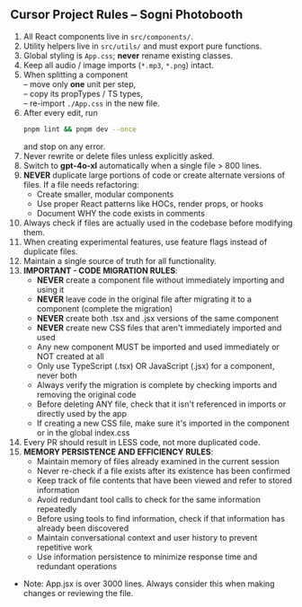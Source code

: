 ## Cursor Project Rules – Sogni Photobooth

1. All React components live in `src/components/`.
2. Utility helpers live in `src/utils/` and must export pure functions.
3. Global styling is `App.css`; **never** rename existing classes.
4. Keep all audio / image imports (`*.mp3`, `*.png`) intact.
5. When splitting a component  
   – move only **one** unit per step,  
   – copy its propTypes / TS types,  
   – re-import `./App.css` in the new file.  
6. After every edit, run  
   ```bash
   pnpm lint && pnpm dev --once
   ```  
   and stop on any error.
7. Never rewrite or delete files unless explicitly asked.
8. Switch to **gpt-4o-xl** automatically when a single file > 800 lines.
9. **NEVER** duplicate large portions of code or create alternate versions of files. If a file needs refactoring:
   - Create smaller, modular components
   - Use proper React patterns like HOCs, render props, or hooks
   - Document WHY the code exists in comments
10. Always check if files are actually used in the codebase before modifying them.
11. When creating experimental features, use feature flags instead of duplicate files.
12. Maintain a single source of truth for all functionality.
13. **IMPORTANT - CODE MIGRATION RULES**:
    - **NEVER** create a component file without immediately importing and using it
    - **NEVER** leave code in the original file after migrating it to a component (complete the migration)
    - **NEVER** create both .tsx and .jsx versions of the same component
    - **NEVER** create new CSS files that aren't immediately imported and used
    - Any new component MUST be imported and used immediately or NOT created at all
    - Only use TypeScript (.tsx) OR JavaScript (.jsx) for a component, never both
    - Always verify the migration is complete by checking imports and removing the original code
    - Before deleting ANY file, check that it isn't referenced in imports or directly used by the app
    - If creating a new CSS file, make sure it's imported in the component or in the global index.css
14. Every PR should result in LESS code, not more duplicated code.
15. **MEMORY PERSISTENCE AND EFFICIENCY RULES**:
    - Maintain memory of files already examined in the current session
    - Never re-check if a file exists after its existence has been confirmed
    - Keep track of file contents that have been viewed and refer to stored information
    - Avoid redundant tool calls to check for the same information repeatedly
    - Before using tools to find information, check if that information has already been discovered
    - Maintain conversational context and user history to prevent repetitive work
    - Use information persistence to minimize response time and redundant operations

- Note: App.jsx is over 3000 lines. Always consider this when making changes or reviewing the file.
